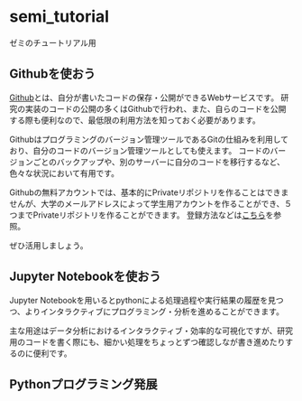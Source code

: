# semi_tutorial
ゼミのチュートリアル用

## Githubを使おう
[Github](https://github.com)とは、自分が書いたコードの保存・公開ができるWebサービスです。
研究の実装のコードの公開の多くはGithubで行われ、また、自らのコードを公開する際も便利なので、最低限の利用方法を知っておく必要があります。

Githubはプログラミングのバージョン管理ツールであるGitの仕組みを利用しており、自分のコードのバージョン管理ツールとしても使えます。
コードのバージョンごとのバックアップや、別のサーバーに自分のコードを移行するなど、色々な状況において有用です。

Githubの無料アカウントでは、基本的にPrivateリポジトリを作ることはできませんが、大学のメールアドレスによって学生用アカウントを作ることができ、５つまでPrivateリポジトリを作ることができます。
登録方法などは[こちら](https://qiita.com/mtfum/items/d8c06c9a28ce04d3043a)を参照。

ぜひ活用しましょう。

## Jupyter Notebookを使おう
Jupyter Notebookを用いるとpythonによる処理過程や実行結果の履歴を見つつ、よりインタラクティブにプログラミング・分析を進めることができます。

主な用途はデータ分析におけるインタラクティブ・効率的な可視化ですが、研究用のコードを書く際にも、細かい処理をちょっとずつ確認しなが書き進めたりするのに便利です。



## Pythonプログラミング発展